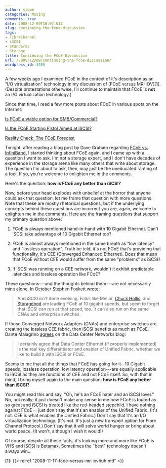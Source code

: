 ```yaml
---
author: slowe
categories: Musing
comments: true
date: 2008-12-09T10:07:01Z
slug: continuing-the-fcoe-discussion
tags:
- FibreChannel
- iSCSI
- Standards
- Storage
title: Continuing the FCoE Discussion
url: /2008/12/09/continuing-the-fcoe-discussion/
wordpress_id: 1088
---
```


A few weeks ago I examined FCoE in the context of it's description as an "I/O virtualization" technology in my discussion of [FCoE versus MR-IOV][1]. (Despite protestations otherwise, I'll continue to maintain that FCoE is **not** an I/O virtualization technology.)

Since that time, I read a few more posts about FCoE in various spots on the Internet:

[Is FCoE a viable option for SMB/Commercial?](http://blog.flickerdown.com/2008/10/14/is-fcoe-a-viable-option-for-smbcommercial/)  

[Is the FCoE Starting Pistol Aimed at iSCSI?](http://blog.fosketts.net/2008/10/16/fcoe-versus-iscsi/)  

[Reality Check: The FCoE Forecast](http://blog.fosketts.net/2008/10/19/fcoe-reality/)

Tonight, after reading a blog post by Dave Graham regarding [FCoE vs. InfiniBand](http://flickerdown.com/?p=349), I started thinking about FCoE again, and I came up with a question I want to ask. I'm not a storage expert, and I don't have decades of experience in the storage arena like many others that write about storage. The question I'm about to ask, then, may just be the uneducated ranting of a fool. If so, you're welcome to enlighten me in the comments.

Here's the question: **how is FCoE any better than iSCSI?**

Now, before your head explodes with unbelief at the horror that anyone could ask that question, let me frame that question with more questions. Note that these are mostly rhetorical questions, but if the underlying concepts behind these questions are incorrect you are, again, welcome to enlighten me in the comments. Here are the framing questions that support my primary question above:

1. FCoE is always mentioned hand-in-hand with 10 Gigabit Ethernet. Can't iSCSI take advantage of 10 Gigabit Ethernet too?

2. FCoE is almost always mentioned in the same breath as "low latency" and "lossless operation". Truth be told, it's not FCoE that's providing that functionality, it's CEE (Converged Enhanced Ethernet). Does that mean that FCoE without CEE would suffer from the same "problems" as iSCSI?

3. If iSCSI was running on a CEE network, wouldn't it exhibit predictable latencies and lossless operation like FCoE?

These questions---and the thoughts behind them---are not necessarily mine alone. In October Stephen Foskett [wrote](http://blog.fosketts.net/2008/10/16/fcoe-versus-iscsi/):

>And iSCSI isn't done evolving. Folks like Mellor, [Chuck Hollis](http://chucksblog.typepad.com/chucks_blog/2008/10/fcoe-gets-taken.html), and [Storagebod](http://storagebod.typepad.com/storagebods_blog/2008/10/netapp-announce-support-for-fcoe.html) are lauding FCoE at 10 gigabit speeds, but seem to forget that iSCSI can run at that speed, too. It can also run on the same CNAs and enterprise switches.

If those Converged Network Adapters (CNAs) and enterprise switches are creating the lossless CEE fabric, then iSCSI benefits as much as FCoE. Dante Malagrino [agrees](http://blogs.cisco.com/datacenter/comments/fcoe_and_iscsi_who_cares_its_all_about_data_center_ethernet/) on the Data Center Networks blog:

>I certainly agree that Data Center Ethernet (if properly implemented) is the real key differentiator and enabler of Unified Fabric, whether we like to build it with iSCSI or FCoE.

Seems to me that all the things that FCoE has going for it--10 Gigabit speeds, lossless operation, low latency operation---are equally applicable to iSCSI as they are functions of CEE and not FCoE itself. So, with that in mind, I bring myself again to the main question: **how is FCoE any better than iSCSI?**

You might read this and say, "Oh, he's an FCoE hater and an iSCSI lover." No, not really; it just doesn't make any sense to me how FCoE is touted as so great and iSCSI is treated like the red-headed stepchild. I have nothing against FCoE---just don't say that it's an enabler of the Unified Fabric. (It's not. CEE is what enables the Unified Fabric.) Don't say that it's an I/O virtualization technology. (It's not. It's just a new transport option for Fibre Channel Protocol.) Don't say that it will solve world hunger or bring about world peace. (It won't, although I wish it would!)

Of course, despite all these facts, it's looking more and more like FCoE is VHS and iSCSI is Betamax. Sometimes the "best" technology doesn't always win...

[1]: {{< relref "2008-11-17-fcoe-versus-mr-iovhuh.md" >}}
